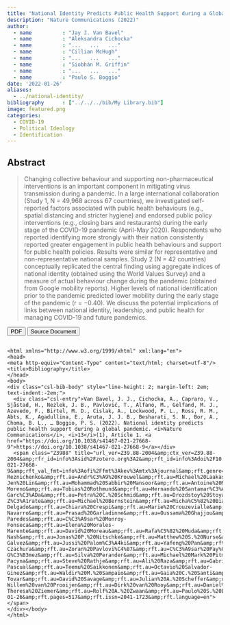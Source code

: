 ```yaml
---
title: "National Identity Predicts Public Health Support during a Global Pandemic"
description: "Nature Communications (2022)"
author: 
  - name          : "Jay J. Van Bavel"
  - name          : "Aleksandra Cichocka"
  - name          : "...   ...   ..."
  - name          : "Cillian McHugh"
  - name          : "...   ...   ..."
  - name          : "Siobhán M. Griffin"
  - name          : "...   ...   ..."
  - name          : "Paulo S. Boggio"
date: '2022-01-26'
aliases:   
  - ../national-identity/
bibliography      : ["../../../bib/My Library.bib"]
image: featured.png
categories: 
  - COVID-19
  - Political Ideology
  - Identification
---
```



## Abstract

>Changing collective behaviour and supporting non-pharmaceutical interventions is an important component in mitigating virus transmission during a pandemic. In a large international collaboration (Study 1, N = 49,968 across 67 countries), we investigated self-reported factors associated with public health behaviours (e.g., spatial distancing and stricter hygiene) and endorsed public policy interventions (e.g., closing bars and restaurants) during the early stage of the COVID-19 pandemic (April-May 2020). Respondents who reported identifying more strongly with their nation consistently reported greater engagement in public health behaviours and support for public health policies. Results were similar for representative and non-representative national samples. Study 2 (N = 42 countries) conceptually replicated the central finding using aggregate indices of national identity (obtained using the World Values Survey) and a measure of actual behaviour change during the pandemic (obtained from Google mobility reports). Higher levels of national identification prior to the pandemic predicted lower mobility during the early stage of the pandemic (r = −0.40). We discuss the potential implications of links between national identity, leadership, and public health for managing COVID-19 and future pandemics.



<button type="button" class="btn btn-primary btn-sm" onclick="window.open('https://raw.githubusercontent.com/cillianmiltown/website_quarto/main/publications/pubs/national-identity/national-identity.pdf');" data-inline="true" >PDF</button>
<button type="button" class="btn btn-primary btn-sm" onclick="window.open('https://www.nature.com/articles/s41467-021-27668-9')" >Source Document</button>


```{=html}

<html xmlns="http://www.w3.org/1999/xhtml" xml:lang="en">
<head>
<meta http-equiv="Content-Type" content="text/html; charset=utf-8"/>
<title>Bibliography</title>
</head>
<body>
<div class="csl-bib-body" style="line-height: 2; margin-left: 2em; text-indent:-2em;">
  <div class="csl-entry">Van Bavel, J. J., Cichocka, A., Capraro, V., Sjåstad, H., Nezlek, J. B., Pavlović, T., Alfano, M., Gelfand, M. J., Azevedo, F., Birtel, M. D., Cislak, A., Lockwood, P. L., Ross, R. M., Abts, K., Agadullina, E., Aruta, J. J. B., Besharati, S. N., Bor, A., Choma, B. L., … Boggio, P. S. (2022). National identity predicts public health support during a global pandemic. <i>Nature Communications</i>, <i>13</i>(1), Article 1. <a href="https://doi.org/10.1038/s41467-021-27668-9">https://doi.org/10.1038/s41467-021-27668-9</a></div>
  <span class="Z3988" title="url_ver=Z39.88-2004&amp;ctx_ver=Z39.88-2004&amp;rfr_id=info%3Asid%2Fzotero.org%3A2&amp;rft_id=info%3Adoi%2F10.1038%2Fs41467-021-27668-9&amp;rft_val_fmt=info%3Aofi%2Ffmt%3Akev%3Amtx%3Ajournal&amp;rft.genre=article&amp;rft.atitle=National%20identity%20predicts%20public%20health%20support%20during%20a%20global%20pandemic&amp;rft.jtitle=Nature%20Communications&amp;rft.stitle=Nat%20Commun&amp;rft.volume=13&amp;rft.issue=1&amp;rft.aufirst=Jay%20J.&amp;rft.aulast=Van%20Bavel&amp;rft.au=Jay%20J.%20Van%20Bavel&amp;rft.au=Aleksandra%20Cichocka&amp;rft.au=Valerio%20Capraro&amp;rft.au=Hallgeir%20Sj%C3%A5stad&amp;rft.au=John%20B.%20Nezlek&amp;rft.au=Tomislav%20Pavlovi%C4%87&amp;rft.au=Mark%20Alfano&amp;rft.au=Michele%20J.%20Gelfand&amp;rft.au=Flavio%20Azevedo&amp;rft.au=Mich%C3%A8le%20D.%20Birtel&amp;rft.au=Aleksandra%20Cislak&amp;rft.au=Patricia%20L.%20Lockwood&amp;rft.au=Robert%20Malcolm%20Ross&amp;rft.au=Koen%20Abts&amp;rft.au=Elena%20Agadullina&amp;rft.au=John%20Jamir%20Benzon%20Aruta&amp;rft.au=Sahba%20Nomvula%20Besharati&amp;rft.au=Alexander%20Bor&amp;rft.au=Becky%20L.%20Choma&amp;rft.au=Charles%20David%20Crabtree&amp;rft.au=William%20A.%20Cunningham&amp;rft.au=Koustav%20De&amp;rft.au=Waqas%20Ejaz&amp;rft.au=Christian%20T.%20Elbaek&amp;rft.au=Andrej%20Findor&amp;rft.au=Daniel%20Flichtentrei&amp;rft.au=Renata%20Franc&amp;rft.au=Biljana%20Gjoneska&amp;rft.au=June%20Gruber&amp;rft.au=Estrella%20Gualda&amp;rft.au=Yusaku%20Horiuchi&amp;rft.au=Toan%20Luu%20Duc%20Huynh&amp;rft.au=Agustin%20Ibanez&amp;rft.au=Mostak%20Ahamed%20Imran&amp;rft.au=Jacob%20Israelashvili&amp;rft.au=Katarzyna%20Jasko&amp;rft.au=Jaroslaw%20Kantorowicz&amp;rft.au=Elena%20Kantorowicz-Reznichenko&amp;rft.au=Andr%C3%A9%20Krouwel&amp;rft.au=Michael%20Laakasuo&amp;rft.au=Claus%20Lamm&amp;rft.au=Caroline%20Leygue&amp;rft.au=Ming-Jen%20Lin&amp;rft.au=Mohammad%20Sabbir%20Mansoor&amp;rft.au=Antoine%20Marie&amp;rft.au=Lewend%20Mayiwar&amp;rft.au=Honorata%20Mazepus&amp;rft.au=Cillian%20McHugh&amp;rft.au=John%20Paul%20Minda&amp;rft.au=Panagiotis%20Mitkidis&amp;rft.au=Andreas%20Olsson&amp;rft.au=Tobias%20Otterbring&amp;rft.au=Dominic%20J.%20Packer&amp;rft.au=Anat%20Perry&amp;rft.au=Michael%20Bang%20Petersen&amp;rft.au=Arathy%20Puthillam&amp;rft.au=Juli%C3%A1n%20C.%20Ria%C3%B1o-Moreno&amp;rft.au=Tobias%20Rothmund&amp;rft.au=Hernando%20Santamar%C3%ADa-Garc%C3%ADa&amp;rft.au=Petra%20C.%20Schmid&amp;rft.au=Drozdstoy%20Stoyanov&amp;rft.au=Shruti%20Tewari&amp;rft.au=Bojan%20Todosijevi%C4%87&amp;rft.au=Manos%20Tsakiris&amp;rft.au=Hans%20H.%20Tung&amp;rft.au=Radu%20G.%20Umbre%C8%99&amp;rft.au=Edmunds%20Vanags&amp;rft.au=Madalina%20Vlasceanu&amp;rft.au=Andrew%20Vonasch&amp;rft.au=Meltem%20Yucel&amp;rft.au=Yucheng%20Zhang&amp;rft.au=Mohcine%20Abad&amp;rft.au=Eli%20Adler&amp;rft.au=Narin%20Akrawi&amp;rft.au=Hamza%20Alaoui%20Mdarhri&amp;rft.au=Hanane%20Amara&amp;rft.au=David%20M.%20Amodio&amp;rft.au=Benedict%20G.%20Antazo&amp;rft.au=Matthew%20Apps&amp;rft.au=F.%20Ceren%20Ay&amp;rft.au=Mouhamadou%20Hady%20Ba&amp;rft.au=Sergio%20Barbosa&amp;rft.au=Brock%20Bastian&amp;rft.au=Anton%20Berg&amp;rft.au=Maria%20P.%20Bernal-Z%C3%A1rate&amp;rft.au=Michael%20Bernstein&amp;rft.au=Micha%C5%82%20Bia%C5%82ek&amp;rft.au=Ennio%20Bilancini&amp;rft.au=Natalia%20Bogatyreva&amp;rft.au=Leonardo%20Boncinelli&amp;rft.au=Jonathan%20E.%20Booth&amp;rft.au=Sylvie%20Borau&amp;rft.au=Ondrej%20Buchel&amp;rft.au=C.%20Daryl%20Cameron&amp;rft.au=Chrissie%20F.%20Carvalho&amp;rft.au=Tatiana%20Celadin&amp;rft.au=Chiara%20Cerami&amp;rft.au=Hom%20Nath%20Chalise&amp;rft.au=Xiaojun%20Cheng&amp;rft.au=Luca%20Cian&amp;rft.au=Kate%20Cockcroft&amp;rft.au=Jane%20Conway&amp;rft.au=Mateo%20Andres%20C%C3%B3rdoba-Delgado&amp;rft.au=Chiara%20Crespi&amp;rft.au=Marie%20Crouzevialle&amp;rft.au=Jo%20Cutler&amp;rft.au=Marzena%20Cyprya%C5%84ska&amp;rft.au=Justyna%20Dabrowska&amp;rft.au=Michael%20A.%20Daniels&amp;rft.au=Victoria%20H.%20Davis&amp;rft.au=Pamala%20N.%20Dayley&amp;rft.au=Sylvain%20Delouvee&amp;rft.au=Ognjan%20Denkovski&amp;rft.au=Guillaume%20Dezecache&amp;rft.au=Nathan%20A.%20Dhaliwal&amp;rft.au=Alelie%20B.%20Diato&amp;rft.au=Roberto%20Di%20Paolo&amp;rft.au=Marianna%20Drosinou&amp;rft.au=Uwe%20Dulleck&amp;rft.au=J%C4%81nis%20Ekmanis&amp;rft.au=Arhan%20S.%20Ertan&amp;rft.au=Tom%20W.%20Etienne&amp;rft.au=Hapsa%20Hossain%20Farhana&amp;rft.au=Fahima%20Farkhari&amp;rft.au=Harry%20Farmer&amp;rft.au=Ali%20Fenwick&amp;rft.au=Kristijan%20Fidanovski&amp;rft.au=Terry%20Flew&amp;rft.au=Shona%20Fraser&amp;rft.au=Raymond%20Boadi%20Frempong&amp;rft.au=Jonathan%20A.%20Fugelsang&amp;rft.au=Jessica%20Gale&amp;rft.au=E.%20Bego%C3%B1a%20Garcia-Navarro&amp;rft.au=Prasad%20Garladinne&amp;rft.au=Oussama%20Ghajjou&amp;rft.au=Theofilos%20Gkinopoulos&amp;rft.au=Kurt%20Gray&amp;rft.au=Siobh%C3%A1n%20M.%20Griffin&amp;rft.au=Bjarki%20Gronfeldt&amp;rft.au=Mert%20G%C3%BCmren&amp;rft.au=Ranju%20Lama%20Gurung&amp;rft.au=Eran%20Halperin&amp;rft.au=Elizabeth%20Harris&amp;rft.au=Volo%20Herzon&amp;rft.au=Matej%20Hru%C5%A1ka&amp;rft.au=Guanxiong%20Huang&amp;rft.au=Matthias%20F.%20C.%20Hudecek&amp;rft.au=Ozan%20Isler&amp;rft.au=Simon%20Jangard&amp;rft.au=Frederik%20J.%20J%C3%B8rgensen&amp;rft.au=Frank%20Kachanoff&amp;rft.au=John%20Kahn&amp;rft.au=Apsara%20Katuwal%20Dangol&amp;rft.au=Oleksandra%20Keudel&amp;rft.au=Lina%20Koppel&amp;rft.au=Mika%20Koverola&amp;rft.au=Emily%20Kubin&amp;rft.au=Anton%20Kunnari&amp;rft.au=Yordan%20Kutiyski&amp;rft.au=Oscar%20Laguna&amp;rft.au=Josh%20Leota&amp;rft.au=Eva%20Lermer&amp;rft.au=Jonathan%20Levy&amp;rft.au=Neil%20Levy&amp;rft.au=Chunyun%20Li&amp;rft.au=Elizabeth%20U.%20Long&amp;rft.au=Chiara%20Longoni&amp;rft.au=Marina%20Magli%C4%87&amp;rft.au=Darragh%20McCashin&amp;rft.au=Alexander%20L.%20Metcalf&amp;rft.au=Igor%20Miklou%C5%A1i%C4%87&amp;rft.au=Soulaimane%20El%20Mimouni&amp;rft.au=Asako%20Miura&amp;rft.au=Juliana%20Molina-Paredes&amp;rft.au=C%C3%A9sar%20Monroy-Fonseca&amp;rft.au=Elena%20Morales-Marente&amp;rft.au=David%20Moreau&amp;rft.au=Rafa%C5%82%20Muda&amp;rft.au=Annalisa%20Myer&amp;rft.au=Kyle%20Nash&amp;rft.au=Tarik%20Nesh-Nash&amp;rft.au=Jonas%20P.%20Nitschke&amp;rft.au=Matthew%20S.%20Nurse&amp;rft.au=Yohsuke%20Ohtsubo&amp;rft.au=Victoria%20Oldemburgo%20de%20Mello&amp;rft.au=Cathal%20O%E2%80%99Madagain&amp;rft.au=Michal%20Onderco&amp;rft.au=M.%20Soledad%20Palacios-Galvez&amp;rft.au=Jussi%20Palom%C3%A4ki&amp;rft.au=Yafeng%20Pan&amp;rft.au=Zs%C3%B3fia%20Papp&amp;rft.au=Philip%20P%C3%A4rnamets&amp;rft.au=Mariola%20Paruzel-Czachura&amp;rft.au=Zoran%20Pavlovi%C4%87&amp;rft.au=C%C3%A9sar%20Pay%C3%A1n-G%C3%B3mez&amp;rft.au=Silva%20Perander&amp;rft.au=Michael%20Mark%20Pitman&amp;rft.au=Rajib%20Prasad&amp;rft.au=Joanna%20Pyrkosz-Pacyna&amp;rft.au=Steve%20Rathje&amp;rft.au=Ali%20Raza&amp;rft.au=Gabriel%20G.%20R%C3%AAgo&amp;rft.au=Kasey%20Rhee&amp;rft.au=Claire%20E.%20Robertson&amp;rft.au=Iv%C3%A1n%20Rodr%C3%ADguez-Pascual&amp;rft.au=Teemu%20Saikkonen&amp;rft.au=Octavio%20Salvador-Ginez&amp;rft.au=Waldir%20M.%20Sampaio&amp;rft.au=Gaia%20C.%20Santi&amp;rft.au=Natalia%20Santiago-Tovar&amp;rft.au=David%20Savage&amp;rft.au=Julian%20A.%20Scheffer&amp;rft.au=Philipp%20Sch%C3%B6negger&amp;rft.au=David%20T.%20Schultner&amp;rft.au=Enid%20M.%20Schutte&amp;rft.au=Andy%20Scott&amp;rft.au=Madhavi%20Sharma&amp;rft.au=Pujan%20Sharma&amp;rft.au=Ahmed%20Skali&amp;rft.au=David%20Stadelmann&amp;rft.au=Clara%20Alexandra%20Stafford&amp;rft.au=Dragan%20Stanojevi%C4%87&amp;rft.au=Anna%20Stefaniak&amp;rft.au=Anni%20Sternisko&amp;rft.au=Agustin%20Stoica&amp;rft.au=Kristina%20K.%20Stoyanova&amp;rft.au=Brent%20Strickland&amp;rft.au=Jukka%20Sundvall&amp;rft.au=Jeffrey%20P.%20Thomas&amp;rft.au=Gustav%20Tingh%C3%B6g&amp;rft.au=Benno%20Torgler&amp;rft.au=Iris%20J.%20Traast&amp;rft.au=Raffaele%20Tucciarelli&amp;rft.au=Michael%20Tyrala&amp;rft.au=Nick%20D.%20Ungson&amp;rft.au=Mete%20S.%20Uysal&amp;rft.au=Paul%20A.%20M.%20Van%20Lange&amp;rft.au=Jan-Willem%20van%20Prooijen&amp;rft.au=Dirk%20van%20Rooy&amp;rft.au=Daniel%20V%C3%A4stfj%C3%A4ll&amp;rft.au=Peter%20Verkoeijen&amp;rft.au=Joana%20B.%20Vieira&amp;rft.au=Christian%20von%20Sikorski&amp;rft.au=Alexander%20Cameron%20Walker&amp;rft.au=Jennifer%20Watermeyer&amp;rft.au=Erik%20Wetter&amp;rft.au=Ashley%20Whillans&amp;rft.au=Robin%20Willardt&amp;rft.au=Michael%20J.%20A.%20Wohl&amp;rft.au=Adrian%20Dominik%20W%C3%B3jcik&amp;rft.au=Kaidi%20Wu&amp;rft.au=Yuki%20Yamada&amp;rft.au=Onurcan%20Yilmaz&amp;rft.au=Kumar%20Yogeeswaran&amp;rft.au=Carolin-Theresa%20Ziemer&amp;rft.au=Rolf%20A.%20Zwaan&amp;rft.au=Paulo%20S.%20Boggio&amp;rft.date=2022-01-26&amp;rft.pages=517&amp;rft.issn=2041-1723&amp;rft.language=en"></span>
</div></body>
</html>


```





